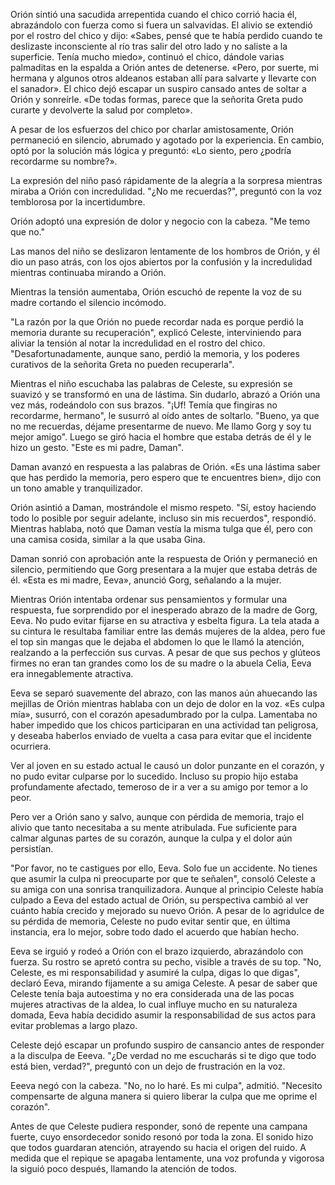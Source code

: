 
Orión sintió una sacudida arrepentida cuando el chico corrió hacia él, abrazándolo con fuerza como si fuera un salvavidas. El alivio se extendió por el rostro del chico y dijo: «Sabes, pensé que te había perdido cuando te deslizaste inconsciente al río tras salir del otro lado y no saliste a la superficie. Tenía mucho miedo», continuó el chico, dándole varias palmaditas en la espalda a Orión antes de detenerse. «Pero, por suerte, mi hermana y algunos otros aldeanos estaban allí para salvarte y llevarte con el sanador». El chico dejó escapar un suspiro cansado antes de soltar a Orión y sonreírle. «De todas formas, parece que la señorita Greta pudo curarte y devolverte la salud por completo».

A pesar de los esfuerzos del chico por charlar amistosamente, Orión permaneció en silencio, abrumado y agotado por la experiencia. En cambio, optó por la solución más lógica y preguntó: «Lo siento, pero ¿podría recordarme su nombre?».

La expresión del niño pasó rápidamente de la alegría a la sorpresa mientras miraba a Orión con incredulidad. "¿No me recuerdas?", preguntó con la voz temblorosa por la incertidumbre.

Orión adoptó una expresión de dolor y negocio con la cabeza. "Me temo que no."

Las manos del niño se deslizaron lentamente de los hombros de Orión, y él dio un paso atrás, con los ojos abiertos por la confusión y la incredulidad mientras continuaba mirando a Orión.

Mientras la tensión aumentaba, Orión escuchó de repente la voz de su madre cortando el silencio incómodo.

"La razón por la que Orión no puede recordar nada es porque perdió la memoria durante su recuperación", explicó Celeste, interviniendo para aliviar la tensión al notar la incredulidad en el rostro del chico. "Desafortunadamente, aunque sano, perdió la memoria, y los poderes curativos de la señorita Greta no pueden recuperarla".

Mientras el niño escuchaba las palabras de Celeste, su expresión se suavizó y se transformó en una de lástima. Sin dudarlo, abrazó a Orión una vez más, rodeándolo con sus brazos. "¡Uf! Temía que fingiras no recordarme, hermano", le susurró al oído antes de soltarlo. "Bueno, ya que no me recuerdas, déjame presentarme de nuevo. Me llamo Gorg y soy tu mejor amigo". Luego se giró hacia el hombre que estaba detrás de él y le hizo un gesto. "Este es mi padre, Daman".

Daman avanzó en respuesta a las palabras de Orión. «Es una lástima saber que has perdido la memoria, pero espero que te encuentres bien», dijo con un tono amable y tranquilizador.

Orión asintió a Daman, mostrándole el mismo respeto. "Sí, estoy haciendo todo lo posible por seguir adelante, incluso sin mis recuerdos", respondió. Mientras hablaba, notó que Daman vestía la misma tulga que él, pero con una camisa cosida, similar a la que usaba Gina.

Daman sonrió con aprobación ante la respuesta de Orión y permaneció en silencio, permitiendo que Gorg presentara a la mujer que estaba detrás de él. «Esta es mi madre, Eeva», anunció Gorg, señalando a la mujer.

Mientras Orión intentaba ordenar sus pensamientos y formular una respuesta, fue sorprendido por el inesperado abrazo de la madre de Gorg, Eeva. No pudo evitar fijarse en su atractiva y esbelta figura. La tela atada a su cintura le resultaba familiar entre las demás mujeres de la aldea, pero fue el top sin mangas que le dejaba el abdomen lo que le llamó la atención, realzando a la perfección sus curvas. A pesar de que sus pechos y glúteos firmes no eran tan grandes como los de su madre o la abuela Celia, Eeva era innegablemente atractiva.

Eeva se separó suavemente del abrazo, con las manos aún ahuecando las mejillas de Orión mientras hablaba con un dejo de dolor en la voz. «Es culpa mía», susurró, con el corazón apesadumbrado por la culpa. Lamentaba no haber impedido que los chicos participaran en una actividad tan peligrosa, y deseaba haberlos enviado de vuelta a casa para evitar que el incidente ocurriera.

Ver al joven en su estado actual le causó un dolor punzante en el corazón, y no pudo evitar culparse por lo sucedido. Incluso su propio hijo estaba profundamente afectado, temeroso de ir a ver a su amigo por temor a lo peor.

Pero ver a Orión sano y salvo, aunque con pérdida de memoria, trajo el alivio que tanto necesitaba a su mente atribulada. Fue suficiente para calmar algunas partes de su corazón, aunque la culpa y el dolor aún persistían.

"Por favor, no te castigues por ello, Eeva. Solo fue un accidente. No tienes que asumir la culpa ni preocuparte por que te señalen", consoló Celeste a su amiga con una sonrisa tranquilizadora. Aunque al principio Celeste había culpado a Eeva del estado actual de Orión, su perspectiva cambió al ver cuánto había crecido y mejorado su nuevo Orión. A pesar de lo agridulce de su pérdida de memoria, Celeste no pudo evitar sentir que, en última instancia, era lo mejor, sobre todo dado el acuerdo que habían hecho.

Eeva se irguió y rodeó a Orión con el brazo izquierdo, abrazándolo con fuerza. Su rostro se apretó contra su pecho, visible a través de su top. "No, Celeste, es mi responsabilidad y asumiré la culpa, digas lo que digas", declaró Eeva, mirando fijamente a su amiga Celeste. A pesar de saber que Celeste tenía baja autoestima y no era considerada una de las pocas mujeres atractivas de la aldea, lo cual influye mucho en su naturaleza domada, Eeva había decidido asumir la responsabilidad de sus actos para evitar problemas a largo plazo.

Celeste dejó escapar un profundo suspiro de cansancio antes de responder a la disculpa de Eeeva. "¿De verdad no me escucharás si te digo que todo está bien, verdad?", preguntó con un dejo de frustración en la voz.

Eeeva negó con la cabeza. "No, no lo haré. Es mi culpa", admitió. "Necesito compensarte de alguna manera si quiero liberar la culpa que me oprime el corazón".

Antes de que Celeste pudiera responder, sonó de repente una campana fuerte, cuyo ensordecedor sonido resonó por toda la zona. El sonido hizo que todos guardaran atención, atrayendo su hacia el origen del ruido. A medida que el repique se apagaba lentamente, una voz profunda y vigorosa la siguió poco después, llamando la atención de todos.